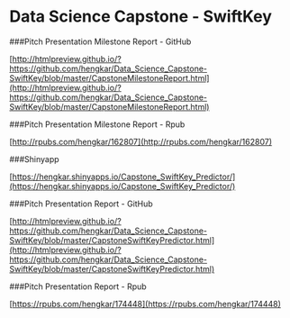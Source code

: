 # Data Science Capstone - SwiftKey

###Pitch Presentation Milestone Report - GitHub

[http://htmlpreview.github.io/?https://github.com/hengkar/Data_Science_Capstone-SwiftKey/blob/master/CapstoneMilestoneReport.html](http://htmlpreview.github.io/?https://github.com/hengkar/Data_Science_Capstone-SwiftKey/blob/master/CapstoneMilestoneReport.html)

###Pitch Presentation Milestone Report - Rpub

[http://rpubs.com/hengkar/162807](http://rpubs.com/hengkar/162807)

###Shinyapp

[https://hengkar.shinyapps.io/Capstone_SwiftKey_Predictor/](https://hengkar.shinyapps.io/Capstone_SwiftKey_Predictor/)

###Pitch Presentation Report - GitHub

[http://htmlpreview.github.io/?https://github.com/hengkar/Data_Science_Capstone-SwiftKey/blob/master/CapstoneSwiftKeyPredictor.html](http://htmlpreview.github.io/?https://github.com/hengkar/Data_Science_Capstone-SwiftKey/blob/master/CapstoneSwiftKeyPredictor.html)

###Pitch Presentation Report - Rpub

[https://rpubs.com/hengkar/174448](https://rpubs.com/hengkar/174448)
